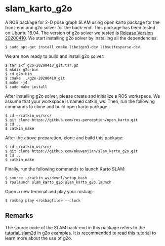 # slam_karto_g2o
A ROS package for 2-D pose graph SLAM using open karto package for the front-end and g2o solver for the back-end. This package has been tested on Ubuntu 18.04. The version of g2o solver we tested is [Release Version 20200410](https://github.com/RainerKuemmerle/g2o/releases/tag/20200410_git). We start installing g2o solver by installing all the dependencies:
```
$ sudo apt-get install cmake libeigen3-dev libsuitesparse-dev
```
We are now ready to build and install g2o solver:
```
$ tar zxf g2o-20200410_git.tar.gz
$ mkdir g2o-bin
$ cd g2o-bin
$ cmake ../g2o-20200410_git
$ make -j4
$ sudo make install
```

After installing g2o solver, please create and initialize a ROS workspace. We assume that your workspace is named catkin_ws. Then, run the following commands to clone and build open karto package:
```
$ cd ~/catkin_ws/src/
$ git clone https://github.com/ros-perception/open_karto.git
$ cd ..
$ catkin_make
```

After the above preparation, clone and build this package:
```
$ cd ~/catkin_ws/src/
$ git clone https://github.com/nkuwenjian/slam_karto_g2o.git
$ cd ..
$ catkin_make
```

Finally, run the following commands to launch Karto SLAM:
```
$ source ~/catkin_ws/devel/setup.bash
$ roslaunch slam_karto_g2o slam_karto_g2o.launch
```

Open a new terminal and play your rosbag:
```
$ rosbag play <rosbagfile> --clock
```

## Remarks
The source code of the SLAM back-end in this package refers to the [tutorial_slam2d](https://github.com/RainerKuemmerle/g2o/blob/master/g2o/examples/tutorial_slam2d/tutorial_slam2d.cpp) in g2o examples. It is recommended to read this tutorial to learn more about the use of g2o.

